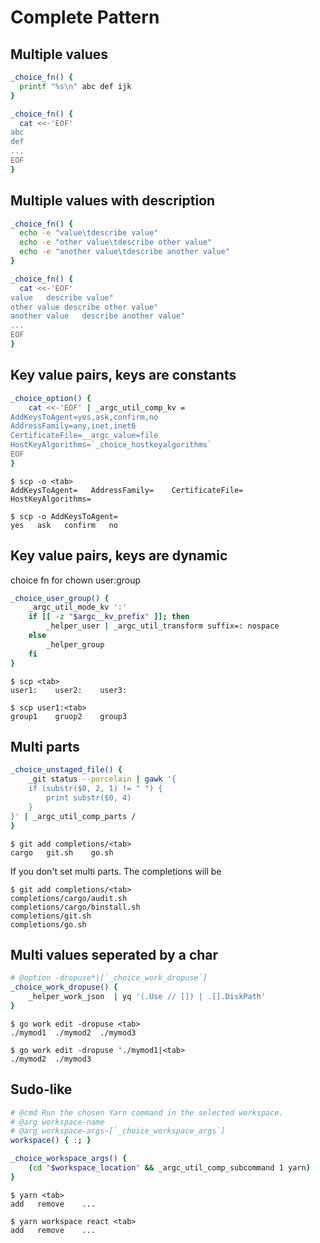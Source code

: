 # Complete Pattern

## Multiple values

```sh
_choice_fn() {
  printf "%s\n" abc def ijk
}
```

```sh
_choice_fn() {
  cat <<-'EOF'
abc
def
...
EOF
}
```

## Multiple values with description

```sh
_choice_fn() {
  echo -e "value\tdescribe value"
  echo -e "other value\tdescribe other value"
  echo -e "another value\tdescribe another value"
}
```

```sh
_choice_fn() {
  cat <<-'EOF'
value	describe value"
other value	describe other value"
another value	describe another value"
...
EOF
}
```

## Key value pairs, keys are constants

```sh
_choice_option() {
    cat <<-'EOF' | _argc_util_comp_kv =
AddKeysToAgent=yes,ask,confirm,no
AddressFamily=any,inet,inet6
CertificateFile=__argc_value=file
HostKeyAlgorithms=`_choice_hostkeyalgorithms`
EOF
}
```

```
$ scp -o <tab>
AddKeysToAgent=   AddressFamily=    CertificateFile=    HostKeyAlgorithms=

$ scp -o AddKeysToAgent=
yes   ask   confirm   no
```

## Key value pairs, keys are dynamic

choice fn for chown user:group
```sh
_choice_user_group() {
    _argc_util_mode_kv ':'
    if [[ -z "$argc__kv_prefix" ]]; then
        _helper_user | _argc_util_transform suffix=: nospace
    else
        _helper_group
    fi
}
```

```
$ scp <tab>
user1:    user2:    user3:

$ scp user1:<tab>
group1    gruop2    group3
```

## Multi parts

```sh
_choice_unstaged_file() {
    _git status --porcelain | gawk '{
    if (substr($0, 2, 1) != " ") {
        print substr($0, 4)
    }
}' | _argc_util_comp_parts /
}
```

```
$ git add completions/<tab>
cargo   git.sh    go.sh   
```

If you don't set multi parts. The completions will be

```
$ git add completions/<tab>
completions/cargo/audit.sh
completions/cargo/binstall.sh
completions/git.sh
completions/go.sh
```

## Multi values seperated by a char

```sh
# @option -dropuse*|[`_choice_work_dropuse`]
_choice_work_dropuse() {
    _helper_work_json  | yq '(.Use // []) | .[].DiskPath'
}
```

```
$ go work edit -dropuse <tab>
./mymod1  ./mymod2  ./mymod3

$ go work edit -dropuse './mymod1|<tab>
./mymod2  ./mymod3
```

## Sudo-like

```sh
# @cmd Run the chosen Yarn command in the selected workspace.
# @arg workspace-name
# @arg workspace-args~[`_choice_workspace_args`]
workspace() { :; }

_choice_workspace_args() {
    (cd "$workspace_location" && _argc_util_comp_subcommand 1 yarn)
}
```

```
$ yarn <tab>
add   remove    ...

$ yarn workspace react <tab>
add   remove    ...
```